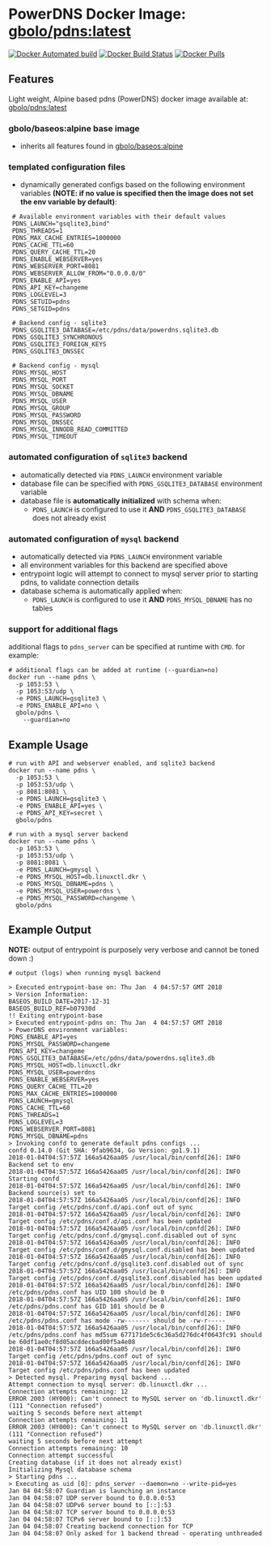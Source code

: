 # PowerDNS Docker Image: [gbolo/pdns:latest](https://hub.docker.com/r/gbolo/pdns/)

[![Docker Automated build](https://img.shields.io/docker/automated/gbolo/pdns.svg)]()
[![Docker Build Status](https://img.shields.io/docker/build/gbolo/pdns.svg)]()
[![Docker Pulls](https://img.shields.io/docker/pulls/gbolo/pdns.svg)]()

## Features

Light weight, Alpine based pdns (PowerDNS) docker image available at: [gbolo/pdns:latest](https://hub.docker.com/r/gbolo/pdns/)

### gbolo/baseos:alpine base image
 - inherits all features found in [gbolo/baseos:alpine](https://hub.docker.com/r/gbolo/baseos)

### templated configuration files
 - dynamically generated configs based on the following environment variables **(NOTE: if no value is specified then the image does not set the env variable by default)**:
 ```
  # Available environment variables with their default values
  PDNS_LAUNCH="gsqlite3,bind"
  PDNS_THREADS=1
  PDNS_MAX_CACHE_ENTRIES=1000000
  PDNS_CACHE_TTL=60
  PDNS_QUERY_CACHE_TTL=20
  PDNS_ENABLE_WEBSERVER=yes
  PDNS_WEBSERVER_PORT=8081
  PDNS_WEBSERVER_ALLOW_FROM="0.0.0.0/0"
  PDNS_ENABLE_API=yes
  PDNS_API_KEY=changeme
  PDNS_LOGLEVEL=3
  PDNS_SETUID=pdns
  PDNS_SETGID=pdns

  # Backend config - sqlite3
  PDNS_GSQLITE3_DATABASE=/etc/pdns/data/powerdns.sqlite3.db
  PDNS_GSQLITE3_SYNCHRONOUS
  PDNS_GSQLITE3_FOREIGN_KEYS
  PDNS_GSQLITE3_DNSSEC

  # Backend config - mysql
  PDNS_MYSQL_HOST
  PDNS_MYSQL_PORT
  PDNS_MYSQL_SOCKET
  PDNS_MYSQL_DBNAME
  PDNS_MYSQL_USER
  PDNS_MYSQL_GROUP
  PDNS_MYSQL_PASSWORD
  PDNS_MYSQL_DNSSEC
  PDNS_MYSQL_INNODB_READ_COMMITTED
  PDNS_MYSQL_TIMEOUT
 ```
### automated configuration of `sqlite3` backend
 - automatically detected via `PDNS_LAUNCH` environment variable
 - database file can be specified with `PDNS_GSQLITE3_DATABASE` environment variable
 - database file is **automatically initialized** with schema when:
   * `PDNS_LAUNCH` is configured to use it **AND** `PDNS_GSQLITE3_DATABASE` does not already exist

### automated configuration of `mysql` backend
 - automatically detected via `PDNS_LAUNCH` environment variable
 - all environment variables for this backend are specified above
 - entrypoint logic will attempt to connect to mysql server prior to starting pdns, to validate connection details
 - database schema is automatically applied when:
   * `PDNS_LAUNCH` is configured to use it **AND** `PDNS_MYSQL_DBNAME` has no tables

### support for additional flags
additional flags to `pdns_server` can be specified at runtime with `CMD`. for example:
```
# additional flags can be added at runtime (--guardian=no)
docker run --name pdns \
  -p 1053:53 \
  -p 1053:53/udp \
  -e PDNS_LAUNCH=gsqlite3 \
  -e PDNS_ENABLE_API=no \
  gbolo/pdns \
    --guardian=no
```

## Example Usage
```
# run with API and webserver enabled, and sqlite3 backend
docker run --name pdns \
  -p 1053:53 \
  -p 1053:53/udp \
  -p 8081:8081 \
  -e PDNS_LAUNCH=gsqlite3 \
  -e PDNS_ENABLE_API=yes \
  -e PDNS_API_KEY=secret \
  gbolo/pdns

# run with a mysql server backend
docker run --name pdns \
  -p 1053:53 \
  -p 1053:53/udp \
  -p 8081:8081 \
  -e PDNS_LAUNCH=gmysql \
  -e PDNS_MYSQL_HOST=db.linuxctl.dkr \
  -e PDNS_MYSQL_DBNAME=pdns \
  -e PDNS_MYSQL_USER=powerdns \
  -e PDNS_MYSQL_PASSWORD=changeme \
  gbolo/pdns
```

## Example Output
**NOTE:** output of entrypoint is purposely very verbose and cannot be toned down :)
```
# output (logs) when running mysql backend

> Executed entrypoint-base on: Thu Jan  4 04:57:57 GMT 2018
> Version Information:
BASEOS_BUILD_DATE=2017-12-31
BASEOS_BUILD_REF=b07930d
!! Exiting entrypoint-base
> Executed entrypoint-pdns on: Thu Jan  4 04:57:57 GMT 2018
> PowerDNS environment variables:
PDNS_ENABLE_API=yes
PDNS_MYSQL_PASSWORD=changeme
PDNS_API_KEY=changeme
PDNS_GSQLITE3_DATABASE=/etc/pdns/data/powerdns.sqlite3.db
PDNS_MYSQL_HOST=db.linuxctl.dkr
PDNS_MYSQL_USER=powerdns
PDNS_ENABLE_WEBSERVER=yes
PDNS_QUERY_CACHE_TTL=20
PDNS_MAX_CACHE_ENTRIES=1000000
PDNS_LAUNCH=gmysql
PDNS_CACHE_TTL=60
PDNS_THREADS=1
PDNS_LOGLEVEL=3
PDNS_WEBSERVER_PORT=8081
PDNS_MYSQL_DBNAME=pdns
> Invoking confd to generate default pdns configs ...
confd 0.14.0 (Git SHA: 9fab9634, Go Version: go1.9.1)
2018-01-04T04:57:57Z 166a5426aa05 /usr/local/bin/confd[26]: INFO Backend set to env
2018-01-04T04:57:57Z 166a5426aa05 /usr/local/bin/confd[26]: INFO Starting confd
2018-01-04T04:57:57Z 166a5426aa05 /usr/local/bin/confd[26]: INFO Backend source(s) set to
2018-01-04T04:57:57Z 166a5426aa05 /usr/local/bin/confd[26]: INFO Target config /etc/pdns/conf.d/api.conf out of sync
2018-01-04T04:57:57Z 166a5426aa05 /usr/local/bin/confd[26]: INFO Target config /etc/pdns/conf.d/api.conf has been updated
2018-01-04T04:57:57Z 166a5426aa05 /usr/local/bin/confd[26]: INFO Target config /etc/pdns/conf.d/gmysql.conf.disabled out of sync
2018-01-04T04:57:57Z 166a5426aa05 /usr/local/bin/confd[26]: INFO Target config /etc/pdns/conf.d/gmysql.conf.disabled has been updated
2018-01-04T04:57:57Z 166a5426aa05 /usr/local/bin/confd[26]: INFO Target config /etc/pdns/conf.d/gsqlite3.conf.disabled out of sync
2018-01-04T04:57:57Z 166a5426aa05 /usr/local/bin/confd[26]: INFO Target config /etc/pdns/conf.d/gsqlite3.conf.disabled has been updated
2018-01-04T04:57:57Z 166a5426aa05 /usr/local/bin/confd[26]: INFO /etc/pdns/pdns.conf has UID 100 should be 0
2018-01-04T04:57:57Z 166a5426aa05 /usr/local/bin/confd[26]: INFO /etc/pdns/pdns.conf has GID 101 should be 0
2018-01-04T04:57:57Z 166a5426aa05 /usr/local/bin/confd[26]: INFO /etc/pdns/pdns.conf has mode -rw------- should be -rw-r-----
2018-01-04T04:57:57Z 166a5426aa05 /usr/local/bin/confd[26]: INFO /etc/pdns/pdns.conf has md5sum 677171de5c6c36a5d276dc4f0643fc91 should be 60df1ae0cf8d05acddecbad00f5a4e08
2018-01-04T04:57:57Z 166a5426aa05 /usr/local/bin/confd[26]: INFO Target config /etc/pdns/pdns.conf out of sync
2018-01-04T04:57:57Z 166a5426aa05 /usr/local/bin/confd[26]: INFO Target config /etc/pdns/pdns.conf has been updated
> Detected mysql. Preparing mysql backend ...
Attempt connection to mysql server: db.linuxctl.dkr ...
Connection attempts remaining: 12
ERROR 2003 (HY000): Can't connect to MySQL server on 'db.linuxctl.dkr' (111 "Connection refused")
waiting 5 seconds before next attempt
Connection attempts remaining: 11
ERROR 2003 (HY000): Can't connect to MySQL server on 'db.linuxctl.dkr' (111 "Connection refused")
waiting 5 seconds before next attempt
Connection attempts remaining: 10
Connection attempt successful
Creating database (if it does not already exist)
Initializing Mysql database schema
> Starting pdns ...
> Executing as uid [0]: pdns_server --daemon=no --write-pid=yes
Jan 04 04:58:07 Guardian is launching an instance
Jan 04 04:58:07 UDP server bound to 0.0.0.0:53
Jan 04 04:58:07 UDPv6 server bound to [::]:53
Jan 04 04:58:07 TCP server bound to 0.0.0.0:53
Jan 04 04:58:07 TCPv6 server bound to [::]:53
Jan 04 04:58:07 Creating backend connection for TCP
Jan 04 04:58:07 Only asked for 1 backend thread - operating unthreaded
```
